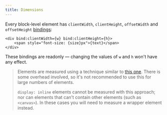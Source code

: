 ```yaml
---
title: Dimensions
---
```


Every block-level element has `clientWidth`, `clientHeight`, `offsetWidth` and `offsetHeight` [bindings]($docs#template-syntax-element-directives-bind-property-block-level-element-bindings):

```svelte
<div bind:clientWidth={w} bind:clientHeight={h}>
	<span style="font-size: {size}px">{text}</span>
</div>
```

These bindings are readonly — changing the values of `w` and `h` won't have any effect.

> Elements are measured using a technique similar to [this one](http://www.backalleycoder.com/2013/03/18/cross-browser-event-based-element-resize-detection/). There is some overhead involved, so it's not recommended to use this for large numbers of elements.
>
> `display: inline` elements cannot be measured with this approach; nor can elements that can't contain other elements (such as `<canvas>`). In these cases you will need to measure a wrapper element instead.
